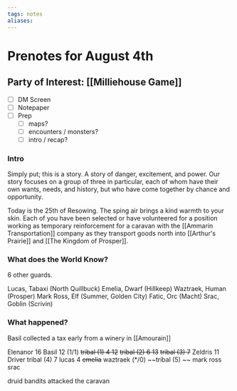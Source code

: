 ```yaml
---
tags: notes
aliases:
---
```


# Prenotes for August 4th
## Party of Interest: [[Milliehouse Game]]
- [ ] DM Screen
- [ ] Notepaper
- [ ] Prep
	- [ ] maps?
	- [ ] encounters / monsters?
	- [ ] intro / recap?

### Intro

Simply put; this is a story. A story of danger, excitement, and power. Our story focuses on a group of three in particular, each of whom have their own wants, needs,  and history, but who have come together by chance and opportunity.

Today is the 25th of Resowing. The sping air brings a kind warmth to your skin. Each of you have been selected or have volunteered for a position working as temporary reinforcement for a caravan with the [[Ammarin Transportation]] company as they transport goods north into [[Arthur's Prairie]] and [[The Kingdom of Prosper]]. 

### What does the World Know?

6 other guards. 

Lucas, Tabaxi (North Quillbuck)
Emelia, Dwarf (Hillkeep)
Waztraek, Human (Prosper)
Mark Ross, Elf (Summer, Golden City)
Fatic, Orc (Macht)
Srac, Goblin (Scrivin)


### What happened?

Basil collected a tax early from a winery in [[Amourain]]

Elenanor 16
Basil 12 (1/1)
~~tribal (1) 4 12~~
~~tribal (2) 6 13~~
~~tribal (3) 7~~
Zeldris 11
Driver
tribal (4) 7
lucas 4 
~~emelia~~
waztraek (\*/0)
~~tribal (5) ~~
mark ross
srac

druid bandits attacked the caravan